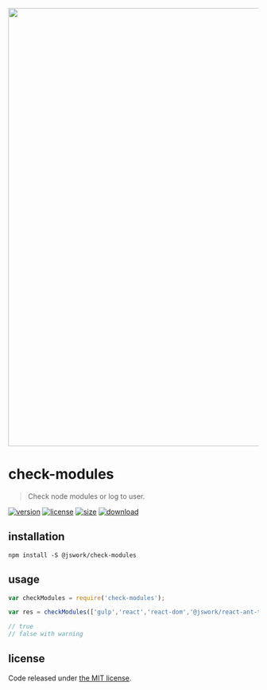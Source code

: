 <p align="center">
  <a href="https://github.com/afeiship/check-modules">
    <img width="880" src="https://tva1.sinaimg.cn/large/006tNbRwly1ga6lp3ot8vj30oy078jsg.jpg">
  </a>
</p>

# check-modules
> Check node modules or log to user.

[![version][version-image]][version-url]
[![license][license-image]][license-url]
[![size][size-image]][size-url]
[![download][download-image]][download-url]


## installation
```shell
npm install -S @jswork/check-modules
```

## usage
```js
var checkModules = require('check-modules');

var res = checkModules(['gulp','react','react-dom','@jswork/react-ant-tree']);

// true
// false with warning
```

## license
Code released under [the MIT license](https://github.com/afeiship/check-modules/blob/master/LICENSE.txt).

[version-image]: https://img.shields.io/npm/v/@jswork/check-modules
[version-url]: https://npmjs.org/package/@jswork/check-modules

[license-image]: https://img.shields.io/npm/l/@jswork/check-modules
[license-url]: https://github.com/afeiship/check-modules/blob/master/LICENSE.txt

[size-image]: https://img.shields.io/bundlephobia/minzip/@jswork/check-modules
[size-url]: https://github.com/afeiship/check-modules/blob/master/dist/check-modules.min.js

[download-image]: https://img.shields.io/npm/dm/@jswork/check-modules
[download-url]: https://www.npmjs.com/package/@jswork/check-modules

